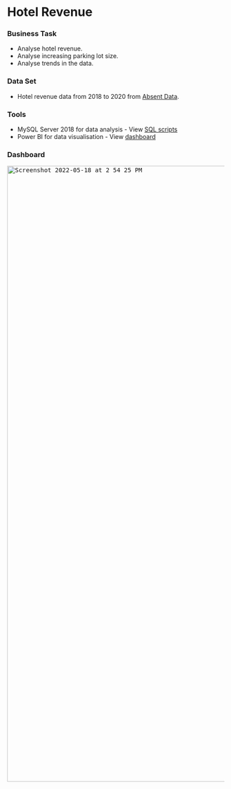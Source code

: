 # Hotel Revenue

### Business Task
- Analyse hotel revenue.
- Analyse increasing parking lot size.
- Analyse trends in the data.

### Data Set
- Hotel revenue data from 2018 to 2020 from [Absent Data](https://www.absentdata.com/hotel_revenue_historical_full).

### Tools
- MySQL Server 2018 for data analysis - View [SQL scripts](https://github.com/katiehuangx/Covid-19-and-Impact-on-Malaysia-stock-market/blob/main/SQLQuery3.sql)
- Power BI for data visualisation - View [dashboard](https://public.tableau.com/app/profile/katie.huang/viz/Covid-19anditsimpactonKLSEIndexPriceinMalaysia/Dashboard1)

### Dashboard

<kbd><img width="1425" alt="Screenshot 2022-05-18 at 2 54 25 PM" src="https://github.com/brendaakweongo/Hotel-Revenue/blob/main/hotelAnalysis.png"></kbd>
